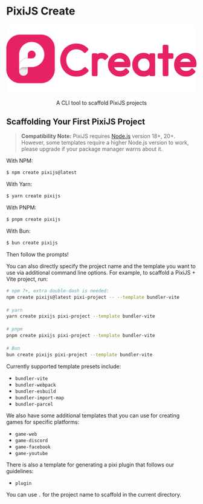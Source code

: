 # PixiJS Create

<div align="center">

<img src=".github/logo.svg" alt="Logo"/>
<p>A CLI tool to scaffold PixiJS projects</p>

</div>

## Scaffolding Your First PixiJS Project

> **Compatibility Note:**
> PixiJS requires [Node.js](https://nodejs.org/en/) version 18+, 20+. However, some templates require a higher Node.js version to work, please upgrade if your package manager warns about it.

With NPM:

```bash
$ npm create pixijs@latest
```

With Yarn:

```bash
$ yarn create pixijs
```

With PNPM:

```bash
$ pnpm create pixijs
```

With Bun:

```bash
$ bun create pixijs
```

Then follow the prompts!

You can also directly specify the project name and the template you want to use via additional command line options. For example, to scaffold a PixiJS + Vite project, run:

```bash
# npm 7+, extra double-dash is needed:
npm create pixijs@latest pixi-project -- --template bundler-vite

# yarn
yarn create pixijs pixi-project --template bundler-vite

# pnpm
pnpm create pixijs pixi-project --template bundler-vite

# Bun
bun create pixijs pixi-project --template bundler-vite
```

Currently supported template presets include:

- `bundler-vite`
- `bundler-webpack`
- `bundler-esbuild`
- `bundler-import-map`
- `bundler-parcel`

We also have some additional templates that you can use for creating games for specific platforms:
- `game-web`
- `game-discord`
- `game-facebook`
- `game-youtube`

There is also a template for generating a pixi plugin that follows our guidelines:

- `plugin`

You can use `.` for the project name to scaffold in the current directory.
